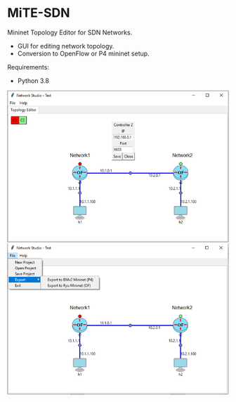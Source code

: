 # MiTE-SDN
Mininet Topology Editor for SDN Networks.

- GUI for editing network topology.
- Conversion to OpenFlow or P4 mininet setup.

Requirements:
- Python 3.8

![Image of MiTESDN](https://github.com/acbari/MiTE-SDN/blob/master/MiTESDN.png)
![Image of MiTESDN](https://github.com/acbari/MiTE-SDN/blob/master/MiTESDN2.png)
